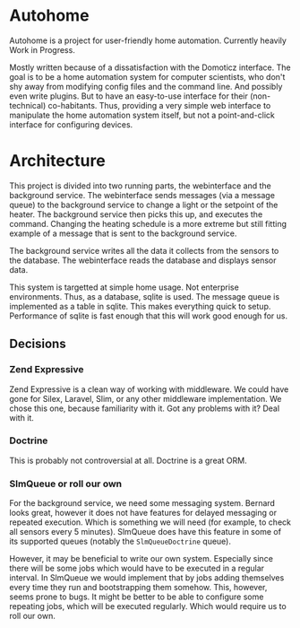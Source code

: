 # Autohome
Autohome is a project for user-friendly home automation. Currently heavily Work
in Progress.

Mostly written because of a dissatisfaction with the Domoticz interface. The
goal is to be a home automation system for computer scientists, who don't shy
away from modifying config files and the command line. And possibly even write
plugins. But to have an easy-to-use interface for their (non-technical)
co-habitants. Thus, providing a very simple web interface to manipulate the home
automation system itself, but not a point-and-click interface for configuring
devices.

# Architecture
This project is divided into two running parts, the webinterface and the
background service. The webinterface sends messages (via a message queue) to the
background service to change a light or the setpoint of the heater. The
background service then picks this up, and executes the command. Changing the
heating schedule is a more extreme but still fitting example of a message that
is sent to the background service.

The background service writes all the data it collects from the sensors to the
database. The webinterface reads the database and displays sensor data.

This system is targetted at simple home usage. Not enterprise environments.
Thus, as a database, sqlite is used. The message queue is implemented as a table
in sqlite. This makes everything quick to setup. Performance of sqlite is fast
enough that this will work good enough for us.

## Decisions

### Zend Expressive
Zend Expressive is a clean way of working with middleware. We could have gone
for Silex, Laravel, Slim, or any other middleware implementation. We chose this
one, because familiarity with it. Got any problems with it? Deal with it.

### Doctrine
This is probably not controversial at all. Doctrine is a great ORM.

### SlmQueue or roll our own
For the background service, we need some messaging system. Bernard looks great,
however it does not have features for delayed messaging or repeated execution.
Which is something we will need (for example, to check all sensors every 5
minutes). SlmQueue does have this feature in some of its supported queues
(notably the `SlmQueueDoctrine` queue).

However, it may be beneficial to write our own system. Especially since there
will be some jobs which would have to be executed in a regular interval. In
SlmQueue we would implement that by jobs adding themselves every time they run
and bootstrapping them somehow. This, however, seems prone to bugs. It might be
better to be able to configure some repeating jobs, which will be executed
regularly. Which would require us to roll our own.
